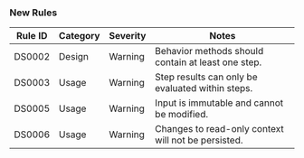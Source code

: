 ### New Rules

| Rule ID | Category | Severity | Notes                                               |
|---------|----------|----------|-----------------------------------------------------|
| DS0002  | Design   | Warning  | Behavior methods should contain at least one step. |
| DS0003  | Usage    | Warning  | Step results can only be evaluated within steps.    |
| DS0005  | Usage    | Warning  | Input is immutable and cannot be modified.          |
| DS0006  | Usage    | Warning  | Changes to read-only context will not be persisted. |